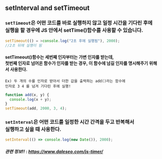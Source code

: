 ## setInterval and setTimeout 


### `setTimeout`은 어떤 코드를 바로 실행하지 않고 일정 시간을 기다린 후에<br>실행을 할 경우에 JS 안에서 setTime()함수를 사용할 수 있습니다.

```js
setTimeout(() = >console.log("2초 후에 실행됨"), 2000);
//2초 뒤에 실행이 됨
```

    
#### setTimeout()함수는 세번째 인자부터는 가변 인자를 받는데, <br> 첫번째 인자로 넘어온 함수가 인자를 받는 경우, 이 함수에 넘길 인자를 명시해주기 위해서 사용한다.

    Ex) 두 개의 수를 인자로 받아서 더한 값을 출력하는 add()라는 함수에
    인자로 3 4 를 넘겨 기다린 후에 실행!



```js
function add(x, y) {
  console.log(x + y);
}
setTimeout(add, 2000, 3, 4);
```



### `setInterval`은 어떤 코드를 일정한 시간 간격을 두고 반복해서<br>실행하고 싶을 때 사용한다.

```js
setInterval(() => console.log(new Date()), 2000);
```

##### 관련 정보!! : https://www.daleseo.com/js-timer/











